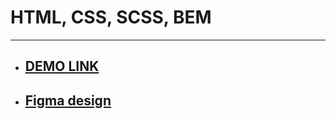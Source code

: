 # HTML, CSS, SCSS, BEM
-----------------

* ## [DEMO LINK](https://olyspring1.github.io/layout_miami/)
* ## [Figma design](https://www.figma.com/file/nHz8bflIwJaWP3P99vKTH5/miami_home_new?node-id=0%3A2)

